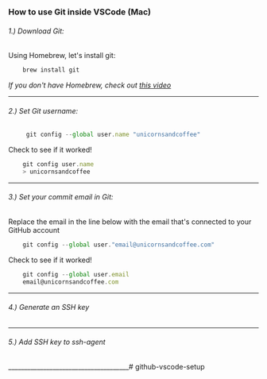 ### How to use Git inside VSCode (Mac)


###### 1.) Download Git:
Using Homebrew, let's install git:
```javascript
    brew install git
```
*If you don't have Homebrew, check out [this video](https://youtu.be/0poFbaGGDvI)*
_________________________
        
###### 2.) Set Git username:
```javascript
     git config --global user.name "unicornsandcoffee"
```
Check to see if it worked!
```javascript
    git config user.name
    > unicornsandcoffee
```
_______________________

###### 3.) Set your commit email in Git:
Replace the email in the line below with the email that's connected to your GitHub account
```javascript
    git config --global user."email@unicornsandcoffee.com"
```

Check to see if it worked!
```javascript
    git config --global user.email
    email@unicornsandcoffee.com
```
__________________________________

###### 4.) Generate an SSH key

_________________________________
###### 5.) Add SSH key to ssh-agent

______________________________________# github-vscode-setup
